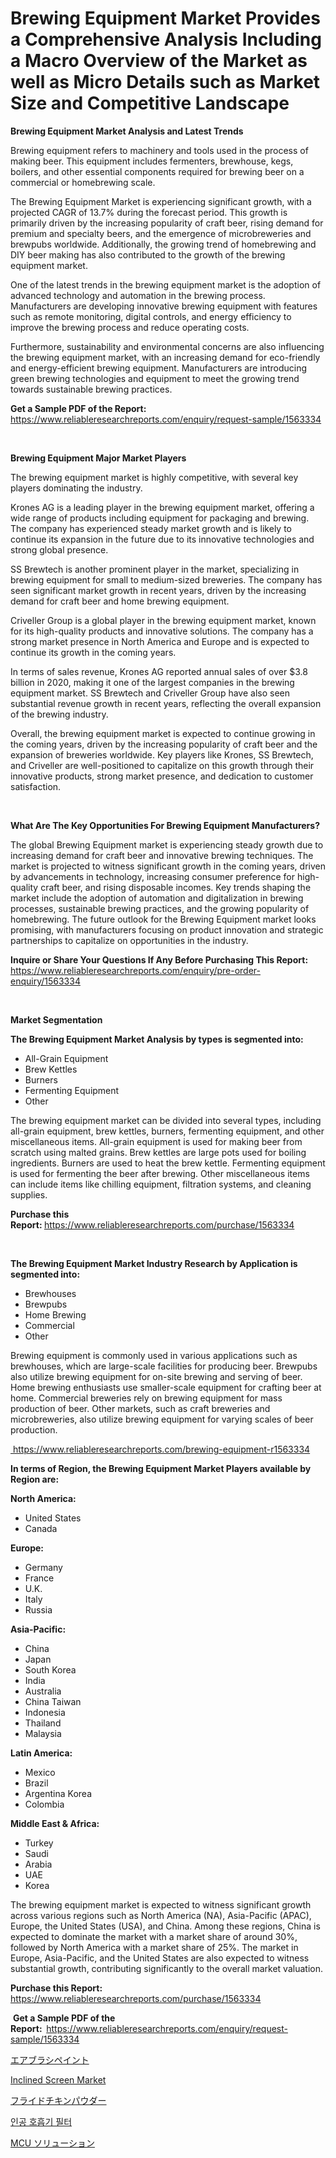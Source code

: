 <p><h1>Brewing Equipment Market Provides a Comprehensive Analysis Including a Macro Overview of the Market as well as Micro Details such as Market Size and Competitive Landscape</h1></p><p><strong>Brewing Equipment Market Analysis and Latest Trends</strong></p>
<p><p>Brewing equipment refers to machinery and tools used in the process of making beer. This equipment includes fermenters, brewhouse, kegs, boilers, and other essential components required for brewing beer on a commercial or homebrewing scale.</p><p>The Brewing Equipment Market is experiencing significant growth, with a projected CAGR of 13.7% during the forecast period. This growth is primarily driven by the increasing popularity of craft beer, rising demand for premium and specialty beers, and the emergence of microbreweries and brewpubs worldwide. Additionally, the growing trend of homebrewing and DIY beer making has also contributed to the growth of the brewing equipment market.</p><p>One of the latest trends in the brewing equipment market is the adoption of advanced technology and automation in the brewing process. Manufacturers are developing innovative brewing equipment with features such as remote monitoring, digital controls, and energy efficiency to improve the brewing process and reduce operating costs.</p><p>Furthermore, sustainability and environmental concerns are also influencing the brewing equipment market, with an increasing demand for eco-friendly and energy-efficient brewing equipment. Manufacturers are introducing green brewing technologies and equipment to meet the growing trend towards sustainable brewing practices.</p></p>
<p><strong>Get a Sample PDF of the Report:&nbsp;</strong> <a href="https://www.reliableresearchreports.com/enquiry/request-sample/1563334">https://www.reliableresearchreports.com/enquiry/request-sample/1563334</a></p>
<p>&nbsp;</p>
<p><strong>Brewing Equipment Major Market Players</strong></p>
<p><p>The brewing equipment market is highly competitive, with several key players dominating the industry. </p><p>Krones AG is a leading player in the brewing equipment market, offering a wide range of products including equipment for packaging and brewing. The company has experienced steady market growth and is likely to continue its expansion in the future due to its innovative technologies and strong global presence.</p><p>SS Brewtech is another prominent player in the market, specializing in brewing equipment for small to medium-sized breweries. The company has seen significant market growth in recent years, driven by the increasing demand for craft beer and home brewing equipment.</p><p>Criveller Group is a global player in the brewing equipment market, known for its high-quality products and innovative solutions. The company has a strong market presence in North America and Europe and is expected to continue its growth in the coming years.</p><p>In terms of sales revenue, Krones AG reported annual sales of over $3.8 billion in 2020, making it one of the largest companies in the brewing equipment market. SS Brewtech and Criveller Group have also seen substantial revenue growth in recent years, reflecting the overall expansion of the brewing industry.</p><p>Overall, the brewing equipment market is expected to continue growing in the coming years, driven by the increasing popularity of craft beer and the expansion of breweries worldwide. Key players like Krones, SS Brewtech, and Criveller are well-positioned to capitalize on this growth through their innovative products, strong market presence, and dedication to customer satisfaction.</p></p>
<p>&nbsp;</p>
<p><strong>What Are The Key Opportunities For Brewing Equipment Manufacturers?</strong></p>
<p><p>The global Brewing Equipment market is experiencing steady growth due to increasing demand for craft beer and innovative brewing techniques. The market is projected to witness significant growth in the coming years, driven by advancements in technology, increasing consumer preference for high-quality craft beer, and rising disposable incomes. Key trends shaping the market include the adoption of automation and digitalization in brewing processes, sustainable brewing practices, and the growing popularity of homebrewing. The future outlook for the Brewing Equipment market looks promising, with manufacturers focusing on product innovation and strategic partnerships to capitalize on opportunities in the industry.</p></p>
<p><strong>Inquire or Share Your Questions If Any Before Purchasing This Report:</strong> <a href="https://www.reliableresearchreports.com/enquiry/pre-order-enquiry/1563334">https://www.reliableresearchreports.com/enquiry/pre-order-enquiry/1563334</a></p>
<p>&nbsp;</p>
<p><strong>Market Segmentation</strong></p>
<p><strong>The Brewing Equipment Market Analysis by types is segmented into:</strong></p>
<p><ul><li>All-Grain Equipment</li><li>Brew Kettles</li><li>Burners</li><li>Fermenting Equipment</li><li>Other</li></ul></p>
<p><p>The brewing equipment market can be divided into several types, including all-grain equipment, brew kettles, burners, fermenting equipment, and other miscellaneous items. All-grain equipment is used for making beer from scratch using malted grains. Brew kettles are large pots used for boiling ingredients. Burners are used to heat the brew kettle. Fermenting equipment is used for fermenting the beer after brewing. Other miscellaneous items can include items like chilling equipment, filtration systems, and cleaning supplies.</p></p>
<p><strong>Purchase this Report:&nbsp;</strong><a href="https://www.reliableresearchreports.com/purchase/1563334">https://www.reliableresearchreports.com/purchase/1563334</a></p>
<p>&nbsp;</p>
<p><strong>The Brewing Equipment Market Industry Research by Application is segmented into:</strong></p>
<p><ul><li>Brewhouses</li><li>Brewpubs</li><li>Home Brewing</li><li>Commercial</li><li>Other</li></ul></p>
<p><p>Brewing equipment is commonly used in various applications such as brewhouses, which are large-scale facilities for producing beer. Brewpubs also utilize brewing equipment for on-site brewing and serving of beer. Home brewing enthusiasts use smaller-scale equipment for crafting beer at home. Commercial breweries rely on brewing equipment for mass production of beer. Other markets, such as craft breweries and microbreweries, also utilize brewing equipment for varying scales of beer production.</p></p>
<p><a href="https://www.reliableresearchreports.com/brewing-equipment-r1563334">&nbsp;https://www.reliableresearchreports.com/brewing-equipment-r1563334</a></p>
<p><strong>In terms of Region, the Brewing Equipment Market Players available by Region are:</strong></p>
<p>
    <p> <strong> North America: </strong>
        <ul>
            <li>United States</li>
            <li>Canada</li>
        </ul>
        </p> 
    <p> <strong> Europe: </strong>
        <ul>
            <li>Germany</li>
            <li>France</li>
            <li>U.K.</li>
            <li>Italy</li>
            <li>Russia</li>
        </ul>
        </p> 
    <p> <strong> Asia-Pacific: </strong>
        <ul>
            <li>China</li>
            <li>Japan</li>
            <li>South Korea</li>
            <li>India</li>
            <li>Australia</li>
            <li>China Taiwan</li>
            <li>Indonesia</li>
            <li>Thailand</li>
            <li>Malaysia</li>
        </ul>
        </p> 
    <p> <strong> Latin America: </strong>
        <ul>
            <li>Mexico</li>
            <li>Brazil</li>
            <li>Argentina Korea</li>
            <li>Colombia</li>
        </ul>
        </p> 
    <p> <strong> Middle East & Africa: </strong>
        <ul>
            <li>Turkey</li>
            <li>Saudi</li>
            <li>Arabia</li>
            <li>UAE</li>
            <li>Korea</li>
        </ul>
    </p>
    </p>
<p><p>The brewing equipment market is expected to witness significant growth across various regions such as North America (NA), Asia-Pacific (APAC), Europe, the United States (USA), and China. Among these regions, China is expected to dominate the market with a market share of around 30%, followed by North America with a market share of 25%. The market in Europe, Asia-Pacific, and the United States are also expected to witness substantial growth, contributing significantly to the overall market valuation.</p></p>
<p><strong>Purchase this Report: </strong><a href="https://www.reliableresearchreports.com/purchase/1563334">https://www.reliableresearchreports.com/purchase/1563334</a></p>
<p>&nbsp;<strong>Get a Sample PDF of the Report:&nbsp;&nbsp;</strong><a href="https://www.reliableresearchreports.com/enquiry/request-sample/1563334">https://www.reliableresearchreports.com/enquiry/request-sample/1563334</a></p>
<p><strong></strong></p>
<p><p><a href="https://medium.com/@harmonybogan1944/%E3%82%A8%E3%82%A2%E3%83%96%E3%83%A9%E3%82%B7%E3%83%9A%E3%82%A4%E3%83%B3%E3%83%88%E5%B8%82%E5%A0%B4%E3%81%AF-%E5%B8%82%E5%A0%B4%E3%82%B7%E3%82%A7%E3%82%A2-%E5%B8%82%E5%A0%B4%E5%8B%95%E5%90%91-%E5%B8%82%E5%A0%B4%E6%88%90%E9%95%B7%E3%81%AB%E9%96%A2%E3%81%99%E3%82%8B%E6%83%85%E5%A0%B1%E3%82%92%E6%8F%90%E4%BE%9B%E3%81%97%E3%81%BE%E3%81%99-d64df566a4ed">エアブラシペイント</a></p><p><a href="https://github.com/JameTravis/Market-Research-Report-List-4/blob/main/inclined-screen-market.md">Inclined Screen Market</a></p><p><a href="https://github.com/mm14022023/Market-Research-Report-List-1/blob/main/322433138176.md">フライドチキンパウダー</a></p><p><a href="https://github.com/vsoq0zknh59/Market-Research-Report-List-1/blob/main/835097034343.md">인공 호흡기 필터</a></p><p><a href="https://medium.com/@barrymundy88/mcu%E3%82%BD%E3%83%AA%E3%83%A5%E3%83%BC%E3%82%B7%E3%83%A7%E3%83%B3%E5%B8%82%E5%A0%B4%E3%81%AE%E5%B1%95%E6%9C%9B-%E6%A5%AD%E7%95%8C%E6%A6%82%E8%A6%81%E3%81%A8%E4%BA%88%E6%B8%AC-2024%E5%B9%B4%E3%81%8B%E3%82%892031%E5%B9%B4%E3%81%BE%E3%81%A7-0b95aa153b50">MCU ソリューション</a></p></p>